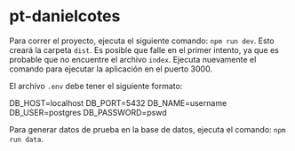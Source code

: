 # pt-danielcotes

Para correr el proyecto, ejecuta el siguiente comando: `npm run dev`. Esto creará la carpeta `dist`. Es posible que falle en el primer intento, ya que es probable que no encuentre el archivo `index`. Ejecuta nuevamente el comando para ejecutar la aplicación en el puerto 3000.

El archivo `.env` debe tener el siguiente formato:

DB_HOST=localhost
DB_PORT=5432
DB_NAME=username
DB_USER=postgres
DB_PASSWORD=pswd


Para generar datos de prueba en la base de datos, ejecuta el comando: `npm run data`.
